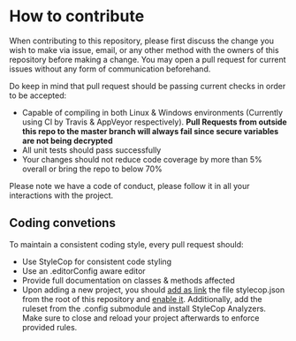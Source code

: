# How to contribute

When contributing to this repository, please first discuss the change you wish to make via issue, email, or any other method with the owners of this repository before making a change. You may open a pull request for current issues without any form of communication beforehand.

Do keep in mind that pull request should be passing current checks in order to be accepted:

* Capable of compiling in both Linux & Windows environments (Currently using CI by Travis & AppVeyor respectively).
  **Pull Requests from outside this repo to the master branch will always fail since secure variables are not being decrypted**
* All unit tests should pass successfully
* Your changes should not reduce code coverage by more than 5% overall or bring the repo to below 70%

Please note we have a code of conduct, please follow it in all your interactions with the project.

## Coding convetions

To maintain a consistent coding style, every pull request should:

* Use StyleCop for consistent code styling
* Use an .editorConfig aware editor
* Provide full documentation on classes & methods affected
* Upon adding a new project, you should [add as link](https://tinyurl.com/yc5rbzhl) the file stylecop.json from the root of this repository and [enable it](https://tinyurl.com/yczleafl). Additionally, add the ruleset from the .config submodule and install StyleCop Analyzers. Make sure to close and reload your project afterwards to enforce provided rules.
